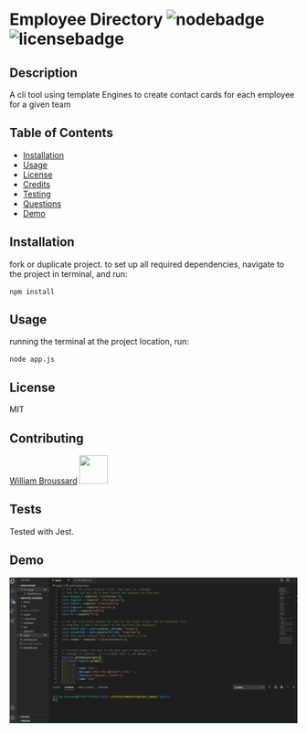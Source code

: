 
# Employee Directory ![nodebadge](https://img.shields.io/static/v1?label=node&message=enabled&color=success)![licensebadge](https://img.shields.io/static/v1?label=license&message=MIT&color=success)
## Description
A cli tool using template Engines to create contact cards for each employee for a given team
## Table of Contents
* [Installation](#installation)
* [Usage](#usage)
* [License](#license)
* [Credits](#contributing)
* [Testing](#tests)
* [Questions](#questions)
* [Demo](#demo)

## Installation
fork or duplicate project.
to set up all required dependencies, navigate to the project in terminal, and run:
```
npm install
```
    
## Usage
running the terminal at the project location, run:
```
node app.js
```

## License
MIT
## Contributing
[William Broussard](https://github.com/Karsus7)
<img src="https://avatars3.githubusercontent.com/u/61363843?v=4" height="50" width="50">

## Tests
Tested with Jest.


## Demo
![demo of app running](https://github.com/Karsus7/Employee_Summary/blob/master/Assets/demonstration.gif)